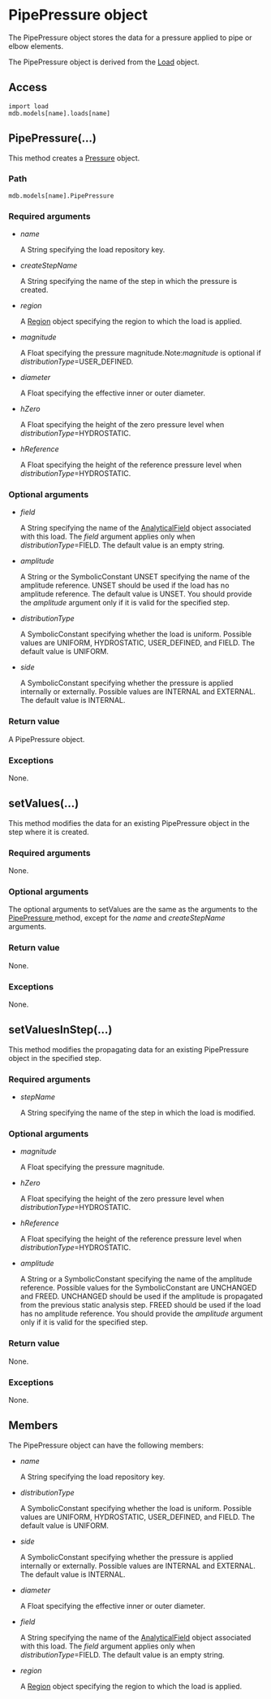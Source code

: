 # PipePressure object

The PipePressure object stores the data for a pressure applied to pipe or elbow elements.

The PipePressure object is derived from the [Load](https://help.3ds.com/2022/english/DSSIMULIA_Established/SIMACAEKERRefMap/simaker-c-loadpyc.htm?ContextScope=all) object.

## Access

```
import load
mdb.models[name].loads[name]
```

## PipePressure(...)



This method creates a [Pressure](https://help.3ds.com/2022/english/DSSIMULIA_Established/SIMACAEKERRefMap/simaker-c-pressurepyc.htm?ContextScope=all) object.



### Path

```
mdb.models[name].PipePressure
```

### Required arguments

- *name*

  A String specifying the load repository key.

- *createStepName*

  A String specifying the name of the step in which the pressure is created.

- *region*

  A [Region](https://help.3ds.com/2022/english/DSSIMULIA_Established/SIMACAEKERRefMap/simaker-c-regionpyc.htm?ContextScope=all) object specifying the region to which the load is applied.

- *magnitude*

  A Float specifying the pressure magnitude.Note:*magnitude* is optional if *distributionType*=USER_DEFINED.

- *diameter*

  A Float specifying the effective inner or outer diameter.

- *hZero*

  A Float specifying the height of the zero pressure level when *distributionType*=HYDROSTATIC.

- *hReference*

  A Float specifying the height of the reference pressure level when *distributionType*=HYDROSTATIC.

### Optional arguments

- *field*

  A String specifying the name of the [AnalyticalField](https://help.3ds.com/2022/english/DSSIMULIA_Established/SIMACAEKERRefMap/simaker-c-analyticalfieldpyc.htm?ContextScope=all) object associated with this load. The *field* argument applies only when *distributionType*=FIELD. The default value is an empty string.

- *amplitude*

  A String or the SymbolicConstant UNSET specifying the name of the amplitude reference. UNSET should be used if the load has no amplitude reference. The default value is UNSET. You should provide the *amplitude* argument only if it is valid for the specified step.

- *distributionType*

  A SymbolicConstant specifying whether the load is uniform. Possible values are UNIFORM, HYDROSTATIC, USER_DEFINED, and FIELD. The default value is UNIFORM.

- *side*

  A SymbolicConstant specifying whether the pressure is applied internally or externally. Possible values are INTERNAL and EXTERNAL. The default value is INTERNAL.

### Return value

A PipePressure object.

### Exceptions

None.



## setValues(...)



This method modifies the data for an existing PipePressure object in the step where it is created.



### Required arguments

None.

### Optional arguments

The optional arguments to setValues are the same as the arguments to the [PipePressure ](https://help.3ds.com/2022/english/DSSIMULIA_Established/SIMACAEKERRefMap/simaker-c-pipepressurepyc.htm?ContextScope=all#simaker-pipepressurepipepressurepyc)method, except for the *name* and *createStepName* arguments.

### Return value

None.

### Exceptions

None.



## setValuesInStep(...)



This method modifies the propagating data for an existing PipePressure object in the specified step.



### Required arguments

- *stepName*

  A String specifying the name of the step in which the load is modified.

### Optional arguments

- *magnitude*

  A Float specifying the pressure magnitude.

- *hZero*

  A Float specifying the height of the zero pressure level when *distributionType*=HYDROSTATIC.

- *hReference*

  A Float specifying the height of the reference pressure level when *distributionType*=HYDROSTATIC.

- *amplitude*

  A String or a SymbolicConstant specifying the name of the amplitude reference. Possible values for the SymbolicConstant are UNCHANGED and FREED. UNCHANGED should be used if the amplitude is propagated from the previous static analysis step. FREED should be used if the load has no amplitude reference. You should provide the *amplitude* argument only if it is valid for the specified step.

### Return value

None.

### Exceptions

None.



## Members

The PipePressure object can have the following members:

- *name*

  A String specifying the load repository key.

- *distributionType*

  A SymbolicConstant specifying whether the load is uniform. Possible values are UNIFORM, HYDROSTATIC, USER_DEFINED, and FIELD. The default value is UNIFORM.

- *side*

  A SymbolicConstant specifying whether the pressure is applied internally or externally. Possible values are INTERNAL and EXTERNAL. The default value is INTERNAL.

- *diameter*

  A Float specifying the effective inner or outer diameter.

- *field*

  A String specifying the name of the [AnalyticalField](https://help.3ds.com/2022/english/DSSIMULIA_Established/SIMACAEKERRefMap/simaker-c-analyticalfieldpyc.htm?ContextScope=all) object associated with this load. The *field* argument applies only when *distributionType*=FIELD. The default value is an empty string.

- *region*

  A [Region](https://help.3ds.com/2022/english/DSSIMULIA_Established/SIMACAEKERRefMap/simaker-c-regionpyc.htm?ContextScope=all) object specifying the region to which the load is applied.